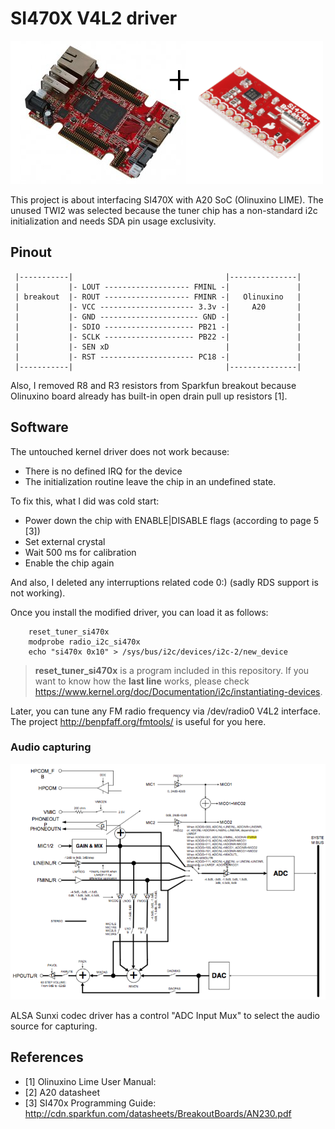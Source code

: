 # SI470X V4L2 driver
![Project](https://github.com/astroza/si470x/blob/master/doc/project.png)

This project is about interfacing SI470X with A20 SoC (Olinuxino LIME). The unused TWI2 was selected because the tuner chip has a non-standard i2c initialization and needs SDA pin usage exclusivity.

## Pinout

```
 |-----------|                                  |---------------|
 |           |- LOUT ------------------- FMINL -|               |
 | breakout  |- ROUT ------------------- FMINR -|   Olinuxino   |
 |           |- VCC --------------------- 3.3v -|     A20       |
 |           |- GND ---------------------- GND -|               |
 |           |- SDIO -------------------- PB21 -|               |
 |           |- SCLK -------------------- PB22 -|               |
 |           |- SEN xD                          |               |
 |           |- RST --------------------- PC18 -|               |
 |-----------|                                  |---------------|
```
Also, I removed R8 and R3 resistors from Sparkfun breakout because Olinuxino board already has built-in open drain pull up resistors [1].

## Software
The untouched kernel driver does not work because:
* There is no defined IRQ for the device
* The initialization routine leave the chip in an undefined state.

To fix this, what I did was cold start:
* Power down the chip with ENABLE|DISABLE flags (according to page 5 [3])
* Set external crystal
* Wait 500 ms for calibration
* Enable the chip again

And also, I deleted any interruptions related code 0:) (sadly RDS support is not working).

Once you install the modified driver, you can load it as follows:
```
	reset_tuner_si470x
	modprobe radio_i2c_si470x
	echo "si470x 0x10" > /sys/bus/i2c/devices/i2c-2/new_device
```
> **reset_tuner_si470x** is a program included in this repository. If you want to know how the **last line** works, please check https://www.kernel.org/doc/Documentation/i2c/instantiating-devices.

Later, you can tune any FM radio frequency via /dev/radio0 V4L2 interface. The project http://benpfaff.org/fmtools/ is useful for you here.

### Audio capturing
![sunxi codec](https://github.com/astroza/si470x/blob/master/doc/codec.png)

ALSA Sunxi codec driver has a control "ADC Input Mux" to select the audio source for capturing. 
## References
- [1] Olinuxino Lime User Manual:
- [2] A20 datasheet
- [3] SI470x Programming Guide: http://cdn.sparkfun.com/datasheets/BreakoutBoards/AN230.pdf
